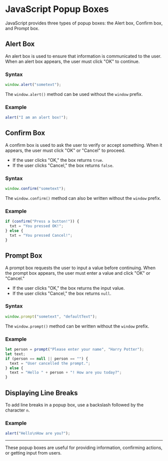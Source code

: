 
# JavaScript Popup Boxes

JavaScript provides three types of popup boxes: the Alert box, Confirm box, and Prompt box.

## Alert Box

An alert box is used to ensure that information is communicated to the user. When an alert box appears, the user must click "OK" to continue.

### Syntax

```javascript
window.alert("sometext");
```

The `window.alert()` method can be used without the `window` prefix.

### Example

```javascript
alert("I am an alert box!");
```

## Confirm Box

A confirm box is used to ask the user to verify or accept something. When it appears, the user must click "OK" or "Cancel" to proceed.

- If the user clicks "OK," the box returns `true`.
- If the user clicks "Cancel," the box returns `false`.

### Syntax

```javascript
window.confirm("sometext");
```

The `window.confirm()` method can also be written without the `window` prefix.

### Example

```javascript
if (confirm("Press a button!")) {
  txt = "You pressed OK!";
} else {
  txt = "You pressed Cancel!";
}
```

## Prompt Box

A prompt box requests the user to input a value before continuing. When the prompt box appears, the user must enter a value and click "OK" or "Cancel."

- If the user clicks "OK," the box returns the input value.
- If the user clicks "Cancel," the box returns `null`.

### Syntax

```javascript
window.prompt("sometext", "defaultText");
```

The `window.prompt()` method can be written without the `window` prefix.

### Example

```javascript
let person = prompt("Please enter your name", "Harry Potter");
let text;
if (person == null || person == "") {
  text = "User cancelled the prompt.";
} else {
  text = "Hello " + person + "! How are you today?";
}
```

## Displaying Line Breaks

To add line breaks in a popup box, use a backslash followed by the character `n`.

### Example

```javascript
alert("Hello\nHow are you?");
```

---

These popup boxes are useful for providing information, confirming actions, or getting input from users.
